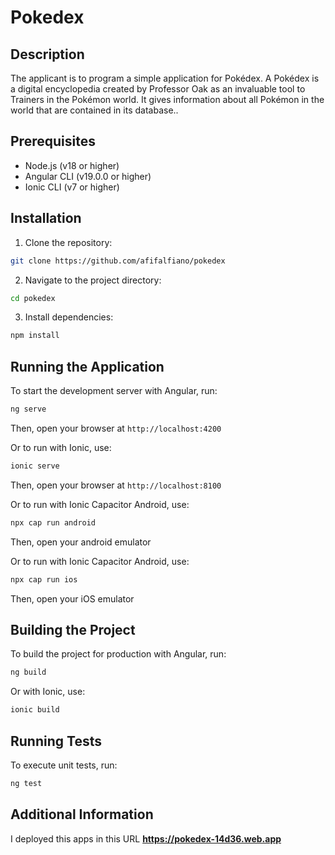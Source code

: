 # Pokedex

## Description

The applicant is to program a simple application for Pokédex. A Pokédex is a digital encyclopedia created by Professor Oak as an invaluable tool to Trainers in the Pokémon
world. It gives information about all Pokémon in the world that are contained in its database..

## Prerequisites

* Node.js (v18 or higher)
* Angular CLI (v19.0.0 or higher)
* Ionic CLI (v7 or higher)

## Installation

1. Clone the repository:

```bash
git clone https://github.com/afifalfiano/pokedex
```

2. Navigate to the project directory:

```bash
cd pokedex
```

3. Install dependencies:

```bash
npm install
```

## Running the Application

To start the development server with Angular, run:

```bash
ng serve
```

Then, open your browser at `http://localhost:4200`

Or to run with Ionic, use:

```bash
ionic serve
```

Then, open your browser at `http://localhost:8100`

Or to run with Ionic Capacitor Android, use:

```bash
npx cap run android 
```

Then, open your android emulator

Or to run with Ionic Capacitor Android, use:

```bash
npx cap run ios 
```

Then, open your iOS emulator


## Building the Project

To build the project for production with Angular, run:

```bash
ng build
```

Or with Ionic, use:

```bash
ionic build
```

## Running Tests

To execute unit tests, run:

```bash
ng test
```

## Additional Information

I deployed this apps in this URL **https://pokedex-14d36.web.app**
